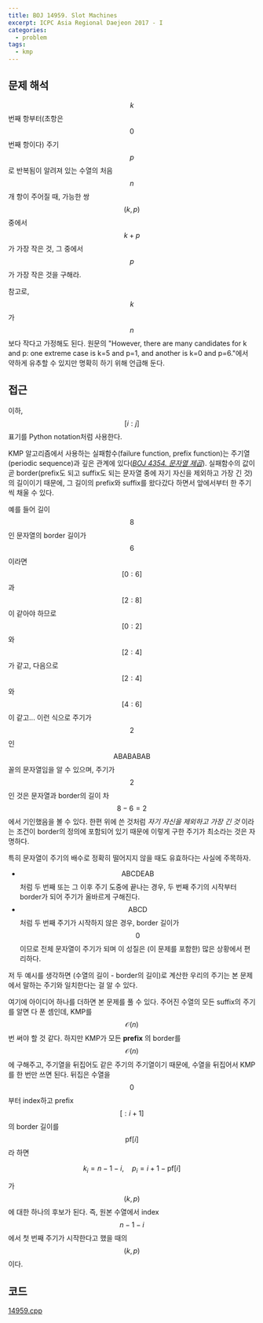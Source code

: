```yaml
---
title: BOJ 14959. Slot Machines
excerpt: ICPC Asia Regional Daejeon 2017 - I
categories:
  - problem
tags:
  - kmp
---
```


## 문제 해석

$$k$$번째 항부터(초항은 $$0$$번째 항이다) 주기 $$p$$로 반복됨이 알려져 있는 수열의 처음 $$n$$개 항이 주어질 때, 가능한 쌍 $$(k, p)$$ 중에서 $$k+p$$가 가장 작은 것, 그 중에서 $$p$$가 가장 작은 것을 구해라.

참고로, $$k$$가 $$n$$보다 작다고 가정해도 된다. 원문의 "However, there are many candidates for k and p: one extreme case is k=5 and p=1, and another is k=0 and p=6."에서 약하게 유추할 수 있지만 명확히 하기 위해 언급해 둔다.

## 접근

이하, $$[i:j]$$ 표기를 Python notation처럼 사용한다.

KMP 알고리즘에서 사용하는 실패함수(failure function, prefix function)는 주기열(periodic sequence)과 깊은 관계에 있다([_BOJ 4354. 문자열 제곱_](https://www.acmicpc.net/problem/4354)). 실패함수의 값이 곧 border(prefix도 되고 suffix도 되는 문자열 중에 자기 자신을 제외하고 가장 긴 것)의 길이이기 때문에, 그 길이의 prefix와 suffix를 왔다갔다 하면서 앞에서부터 한 주기씩 채울 수 있다.

예를 들어 길이 $$8$$인 문자열의 border 길이가 $$6$$이라면 $$[0:6]$$과 $$[2:8]$$이 같아야 하므로 $$[0:2]$$와 $$[2:4]$$가 같고, 다음으로 $$[2:4]$$와 $$[4:6]$$이 같고... 이런 식으로 주기가 $$2$$인 $$\mathsf{ABABABAB}$$ 꼴의 문자열임을 알 수 있으며, 주기가 $$2$$인 것은 문자열과 border의 길이 차 $$8-6=2$$에서 기인했음을 볼 수 있다. 한편 위에 쓴 것처럼 _자기 자신을 제외하고 가장 긴 것_ 이라는 조건이 border의 정의에 포함되어 있기 때문에 이렇게 구한 주기가 최소라는 것은 자명하다.

특히 문자열이 주기의 배수로 정확히 떨어지지 않을 때도 유효하다는 사실에 주목하자.

- $$\mathsf{ABCDEAB}$$처럼 두 번째 또는 그 이후 주기 도중에 끝나는 경우, 두 번째 주기의 시작부터 border가 되어 주기가 올바르게 구해진다.
- $$\mathsf{ABCD}$$처럼 두 번째 주기가 시작하지 않은 경우, border 길이가 $$0$$이므로 전체 문자열이 주기가 되며 이 성질은 (이 문제를 포함한) 많은 상황에서 편리하다.

저 두 예시를 생각하면 (수열의 길이 - border의 길이)로 계산한 우리의 주기는 본 문제에서 말하는 주기와 일치한다는 걸 알 수 있다.

여기에 아이디어 하나를 더하면 본 문제를 풀 수 있다. 주어진 수열의 모든 suffix의 주기를 알면 다 푼 셈인데, KMP를 $$\mathcal{O}(n)$$번 써야 할 것 같다. 하지만 KMP가 모든 __prefix__ 의 border를 $$\mathcal{O}(n)$$에 구해주고, 주기열을 뒤집어도 같은 주기의 주기열이기 때문에, 수열을 뒤집어서 KMP를 한 번만 쓰면 된다. 뒤집은 수열을 $$0$$부터 index하고 prefix $$[:i+1]$$의 border 길이를 $$\mathrm{pf}[i]$$라 하면

$$
k_i = n-1-i,\quad p_i = i+1-\mathrm{pf}[i]
$$

가 $$(k, p)$$에 대한 하나의 후보가 된다. 즉, 원본 수열에서 index $$n-1-i$$에서 첫 번째 주기가 시작한다고 했을 때의 $$(k, p)$$이다.

## 코드

[14959.cpp](https://github.com/zenith82114/boj-solve/blob/master/src/14959.cpp)
